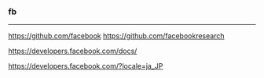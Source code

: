 ### fb

---
https://github.com/facebook
https://github.com/facebookresearch


https://developers.facebook.com/docs/

https://developers.facebook.com/?locale=ja_JP






























